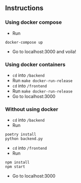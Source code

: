 ## Instructions
### Using docker compose
- Run
```
docker-compose up
```
- Go to localhost:3000 and voila!

### Using docker containers
- `cd` into `/backend` 
- Run `make docker-run-release`  
- `cd` into `/frontend`
- Run `make docker-run-release`  
- Go to localhost:3000

### Without using docker
- `cd` into `/backend` 
- Run 
```
poetry install
python backend.py
```
- `cd` into `/frontend`
- Run 
```
npm install
npm start
```
- Go to localhost:3000
